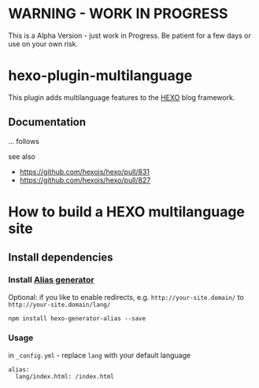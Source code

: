 WARNING - WORK IN PROGRESS
==========================

This is a Alpha Version - just work in Progress. Be patient for a few days or use on your own risk.

hexo-plugin-multilanguage
=========================

This plugin adds multilanguage features to the [HEXO](http://hexo.io/) blog framework.

## Documentation

... follows

see also

- https://github.com/hexojs/hexo/pull/831
- https://github.com/hexojs/hexo/pull/827


How to build a HEXO multilanguage site
======================================

## Install dependencies

### Install [Alias generator](https://github.com/hexojs/hexo-generator-alias)

Optional: if you like to enable redirects, e.g. `http://your-site.domain/` to `http://your-site.domain/lang/`

```
npm install hexo-generator-alias --save
```

### Usage

in `_config.yml` - replace `lang` with your default language

```
alias:
  lang/index.html: /index.html
```



